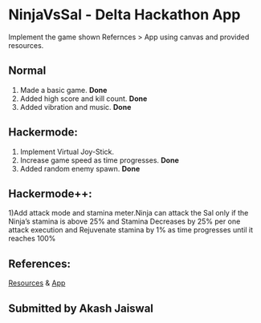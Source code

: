 # NinjaVsSal - Delta Hackathon App

Implement the game shown Refernces > App using canvas and provided resources.

## Normal
1) Made a basic game. <b>Done</b>
2) Added high score and kill count. <b>Done</b>
3) Added vibration and music. <b>Done</b>

## Hackermode:
1) Implement Virtual Joy-Stick.
2) Increase game speed as time progresses. <b>Done</b>
3) Added random enemy spawn. <b>Done</b>

## Hackermode++:
1)Add attack mode and stamina meter.Ninja can attack the Sal only if the Ninja’s stamina is above 25% and Stamina Decreases by 25% per one attack execution and Rejuvenate stamina  by 1% as time progresses until it reaches 100%

## References:

[Resources](https://drive.google.com/drive/folders/1asP6mOg5SHhGXCZfWNdN8VfhkyzrcJWN?usp=sharing) & [App](https://play.google.com/store/apps/details?id=delta.nitt.aavegapp)

## Submitted by Akash Jaiswal
